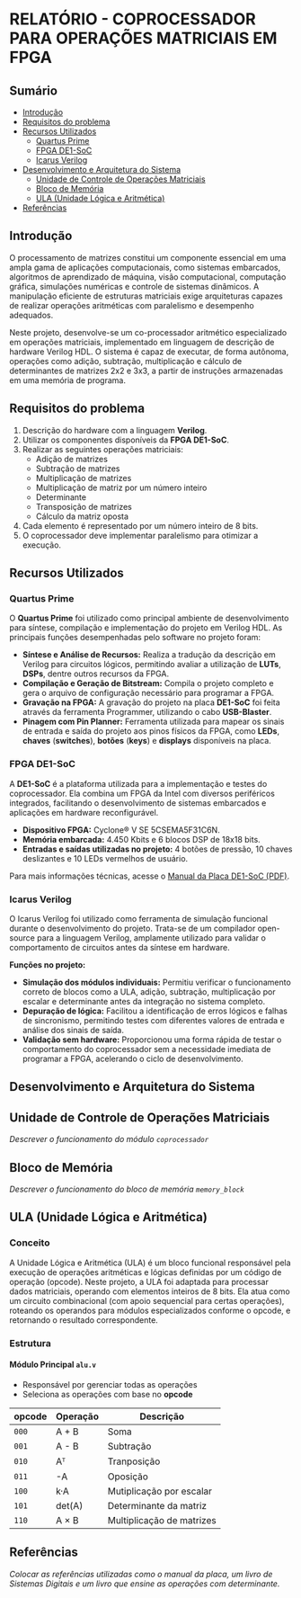 # RELATÓRIO - COPROCESSADOR PARA OPERAÇÕES MATRICIAIS EM FPGA

## Sumário

- [Introdução](#introdução)
- [Requisitos do problema](#requisitos-do-problema)
- [Recursos Utilizados](#recursos-utilizados)
  - [Quartus Prime](#quartus-prime)
  - [FPGA DE1-SoC](#fpga-de1-soc)
  - [Icarus Verilog](#icarus-verilog)
- [Desenvolvimento e Arquitetura do Sistema](#desenvolvimento-e-arquitetura-do-sistema)
  - [Unidade de Controle de Operações Matriciais](#unidade-de-controle-de-operações-matriciais)
  - [Bloco de Memória](#bloco-de-memória)
  - [ULA (Unidade Lógica e Aritmética)](#ula-unidade-lógica-e-aritmética)
- [Referências](#referências)

## Introdução
O processamento de matrizes constitui um componente essencial em uma ampla gama de aplicações computacionais, como sistemas embarcados, algoritmos de aprendizado de máquina, visão computacional, computação gráfica, simulações numéricas e controle de sistemas dinâmicos. A manipulação eficiente de estruturas matriciais exige arquiteturas capazes de realizar operações aritméticas com paralelismo e desempenho adequados.

Neste projeto, desenvolve-se um co-processador aritmético especializado em operações matriciais, implementado em linguagem de descrição de hardware Verilog HDL. O sistema é capaz de executar, de forma autônoma, operações como adição, subtração, multiplicação e cálculo de determinantes de matrizes 2x2 e 3x3, a partir de instruções armazenadas em uma memória de programa.

## Requisitos do problema

1. Descrição do hardware com a linguagem **Verilog**.
2. Utilizar os componentes disponíveis da **FPGA DE1-SoC**.
3. Realizar as seguintes operações matriciais:
   - Adição de matrizes
   - Subtração de matrizes
   - Multiplicação de matrizes
   - Multiplicação de matriz por um número inteiro
   - Determinante
   - Transposição de matrizes
   - Cálculo da matriz oposta
4. Cada elemento é representado por um número inteiro de 8 bits.
5. O coprocessador deve implementar paralelismo para otimizar a execução.

## Recursos Utilizados

### Quartus Prime
O **Quartus Prime** foi utilizado como principal ambiente de desenvolvimento para síntese, compilação e implementação do projeto em Verilog HDL. As principais funções desempenhadas pelo software no projeto foram:

- **Síntese e Análise de Recursos:** Realiza a tradução da descrição em Verilog para circuitos lógicos, permitindo avaliar a utilização de **LUTs**, **DSPs**, dentre outros recursos da FPGA.
- **Compilação e Geração de Bitstream:** Compila o projeto completo e gera o arquivo de configuração necessário para programar a FPGA.
- **Gravação na FPGA:** A gravação do projeto na placa **DE1-SoC** foi feita através da ferramenta Programmer, utilizando o cabo **USB-Blaster**.
- **Pinagem com Pin Planner:** Ferramenta utilizada para mapear os sinais de entrada e saída do projeto aos pinos físicos da FPGA, como **LEDs**, **chaves** (**switches**), **botões** (**keys**) e **displays** disponíveis na placa.

### FPGA DE1-SoC
A **DE1-SoC** é a plataforma utilizada para a implementação e testes do coprocessador. Ela combina um FPGA da Intel com diversos periféricos integrados, facilitando o desenvolvimento de sistemas embarcados e aplicações em hardware reconfigurável.

- **Dispositivo FPGA:** Cyclone® V SE 5CSEMA5F31C6N.
- **Memória embarcada:** 4.450 Kbits e 6 blocos DSP de 18x18 bits.
- **Entradas e saídas utilizadas no projeto:** 4 botões de pressão, 10 chaves deslizantes e 10 LEDs vermelhos de usuário.

Para mais informações técnicas, acesse o [Manual da Placa DE1-SoC (PDF)](https://drive.google.com/file/d/1dBaSfXi4GcrSZ0JlzRh5iixaWmq0go2j/view).

### Icarus Verilog
O Icarus Verilog foi utilizado como ferramenta de simulação funcional durante o desenvolvimento do projeto. Trata-se de um compilador open-source para a linguagem Verilog, amplamente utilizado para validar o comportamento de circuitos antes da síntese em hardware.

**Funções no projeto:**
- **Simulação dos módulos individuais:** Permitiu verificar o funcionamento correto de blocos como a ULA, adição, subtração, multiplicação por escalar e determinante antes da integração no sistema completo.
- **Depuração de lógica:** Facilitou a identificação de erros lógicos e falhas de sincronismo, permitindo testes com diferentes valores de entrada e análise dos sinais de saída.
- **Validação sem hardware:** Proporcionou uma forma rápida de testar o comportamento do coprocessador sem a necessidade imediata de programar a FPGA, acelerando o ciclo de desenvolvimento.

## Desenvolvimento e Arquitetura do Sistema

## Unidade de Controle de Operações Matriciais
*Descrever o funcionamento do módulo `coprocessador`*

## Bloco de Memória
*Descrever o funcionamento do bloco de memória `memory_block`*

## ULA (Unidade Lógica e Aritmética)

### Conceito
A Unidade Lógica e Aritmética (ULA) é um bloco funcional responsável pela execução de operações aritméticas e lógicas definidas por um código de operação (opcode). Neste projeto, a ULA foi adaptada para processar dados matriciais, operando com elementos inteiros de 8 bits. Ela atua como um circuito combinacional (com apoio sequencial para certas operações), roteando os operandos para módulos especializados conforme o opcode, e retornando o resultado correspondente.

### Estrutura

#### Módulo Principal `alu.v`
- Responsável por gerenciar todas as operações
- Seleciona as operações com base no **opcode**

|**opcode**|**Operação**|**Descrição**             |
|----------|------------|--------------------------|
|`000`     | A + B      | Soma                     |
|`001`     | A - B      | Subtração                |
|`010`     | Aᵀ         | Tranposição              |
|`011`     | -A         | Oposição                 |
|`100`     | k·A        | Mutiplicação por escalar |
|`101`     | det(A)     | Determinante da matriz   |
|`110`     | A × B      | Multiplicação de matrizes|    

## Referências
*Colocar as referências utilizadas como o manual da placa, um livro de Sistemas Digitais e um livro que ensine as operações com determinante.*
